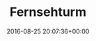 ---
title:		"Fernsehturm"
type:		"photos"
mediatype:		"upload"
location:		"Berlin, Germany"
date:		"2016-08-25 20:07:36+00:00"
album:		"city"
filename:		"klunkerkranich-fernsehturm.md"
series:		"klunkerkranich"
cl_public_id:		"city/klunkerkranich-fernsehturm"
cl_version:		1497000318
format:		"tiff"
bytes:		1506160
width:		810
height:		1440
colours:
- "#DFEBF0"
- "#F7E8D9"
- "#F5F6F1"
- "#F1F5F3"
- "#131C22"
- "#11151D"
- "#392825"
- "#786563"
- "#332C2B"
- "#2D2B30"
- "#684848"
- "#2E3533"
- "#717D84"
- "#6A6F7B"
- "#6C5248"
- "#4C6577"
- "#546680"
- "#775628"
- "#809ABC"
- "#030E16"
exposure_mode:		"Auto"
program:		"Aperture-priority AE"
aperture:		"8.0"
focal_length:		"70.0 mm"
iso:		"640"
shutter_speed:		"1/200"
metering:		"Multi-segment"
flash:		"Off, Did not fire"
white_balance:		"Custom"
colour_temp:		"5000"
has_crop:		"true"
orientation:		"Horizontal (normal)"
camera_model:		"NIKON D800"
lens_info:		"24-70mm f/2.8"
artist: "Matt Finucane"
x_resolution:		"300"
y_resolution:		"300"
---